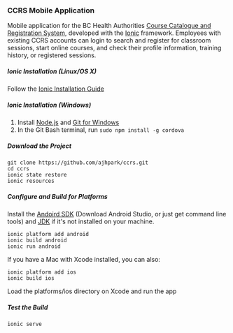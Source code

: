 ### CCRS Mobile Application ###

Mobile application for the BC Health Authorities [Course Catalogue and Registration System](https://ccrs.vch.ca/), developed with the [Ionic](http://ionicframework.com/) framework.
Employees with existing CCRS accounts can login to search and register for classroom sessions, start online courses, and check their profile information, training history, or registered sessions.

##### Ionic Installation (Linux/OS X) #####
Follow the [Ionic Installation Guide](http://ionicframework.com/docs/guide/installation.html)

##### Ionic Installation (Windows) #####
1. Install [Node.js](https://nodejs.org/en/download/) and [Git for Windows](https://git-scm.com/download/win)
2. In the Git Bash terminal, run `sudo npm install -g cordova`

##### Download the Project #####
```
git clone https://github.com/ajhpark/ccrs.git
cd ccrs
ionic state restore
ionic resources
```

##### Configure and Build for Platforms #####
Install the [Andoird SDK](https://developer.android.com/studio/index.html) (Download Android Studio, or just get command line tools) and [JDK](http://www.oracle.com/technetwork/java/javase/downloads/index.html) if it's not installed on your machine.
```
ionic platform add android
ionic build android
ionic run android
```

If you have a Mac with Xcode installed, you can also:
```
ionic platform add ios
ionic build ios
```
Load the platforms/ios directory on Xcode and run the app

##### Test the Build #####
```
ionic serve
```